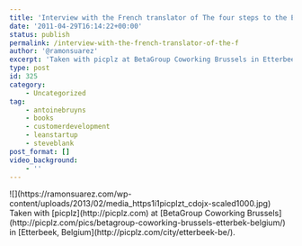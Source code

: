 ```yaml
---
title: 'Interview with the French translator of The four steps to the Epiphany @abruyns #leanstartup'
date: '2011-04-29T16:14:22+00:00'
status: publish
permalink: /interview-with-the-french-translator-of-the-f
author: '@ramonsuarez'
excerpt: 'Taken with picplz at BetaGroup Coworking Brussels in Etterbeek, Belgium.'
type: post
id: 325
category:
    - Uncategorized
tag:
    - antoinebruyns
    - books
    - customerdevelopment
    - leanstartup
    - steveblank
post_format: []
video_background:
    - ''
---
```

<div class="p_embed p_image_embed"></div><div>![](https://ramonsuarez.com/wp-content/uploads/2013/02/media_https1i1picplzt_cdojx-scaled1000.jpg)</div>Taken with [picplz](http://picplz.com) at [BetaGroup Coworking Brussels](http://picplz.com/pics/betagroup-coworking-brussels-etterbek-belgium/) in [Etterbeek, Belgium](http://picplz.com/city/etterbeek-be/).